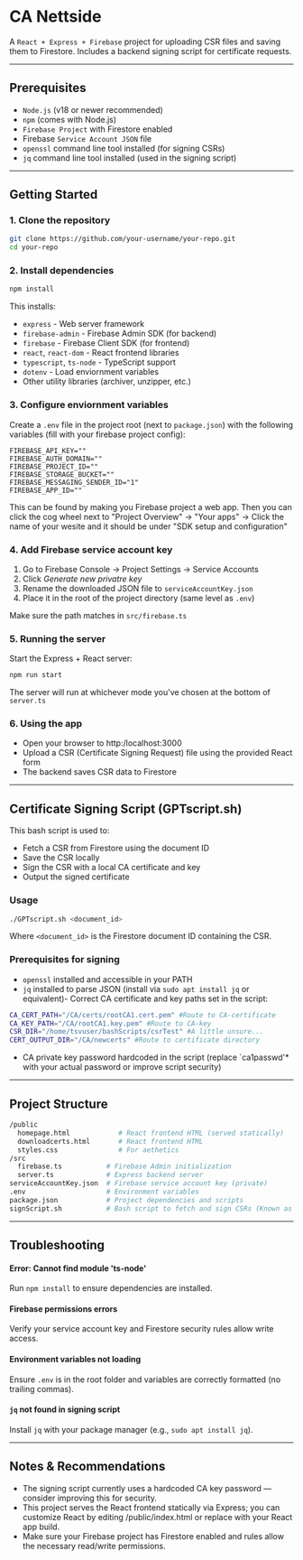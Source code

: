 # CA Nettside

A `React + Express + Firebase` project for uploading CSR files and saving them to Firestore. Includes a backend signing script for certificate requests.

---

## Prerequisites

- `Node.js` (v18 or newer recommended)  
- `npm` (comes with Node.js)  
- `Firebase Project` with Firestore enabled  
- Firebase `Service Account JSON` file  
- `openssl` command line tool installed (for signing CSRs)  
- `jq` command line tool installed (used in the signing script)  

---

## Getting Started

### 1. Clone the repository

```bash
git clone https://github.com/your-username/your-repo.git
cd your-repo
```

### 2. Install dependencies

```bash
npm install
```
This installs:
- `express` - Web server framework
- `firebase-admin` - Firebase Admin SDK (for backend)
- `firebase` - Firebase Client SDK (for frontend)
- `react`, `react-dom` - React frontend libraries
- `typescript`, `ts-node` - TypeScript support
- `dotenv` - Load enviornment variables
- Other utility libraries (archiver, unzipper, etc.)

### 3. Configure enviornment variables

Create a `.env` file in the project root (next to `package.json`) with the following variables (fill with your firebase project config):

```env
FIREBASE_API_KEY=""
FIREBASE_AUTH_DOMAIN=""
FIREBASE_PROJECT_ID=""
FIREBASE_STORAGE_BUCKET=""
FIREBASE_MESSAGING_SENDER_ID="1"
FIREBASE_APP_ID=""
```
This can be found by making you Firebase project a web app. Then you can click the cog wheel next to "Project Overview" -> "Your apps" -> Click the name of your wesite and it should be under "SDK setup and configuration"

### 4. Add Firebase service account key

1. Go to Firebase Console -> Project Settings -> Service Accounts
2. Click *Generate new privatre key*
3. Rename the downloaded JSON file to `serviceAccountKey.json`
4. Place it in the root of the project directory (same level as `.env`)

Make sure the path matches in `src/firebase.ts`

### 5. Running the server

Start the Express + React server:

```bash
npm run start
```

The server will run at whichever mode you've chosen at the bottom of `server.ts`

### 6. Using the app

- Open your browser to http:/localhost:3000
- Upload a CSR (Certificate Signing Request) file using the provided React form
- The backend saves CSR data to Firestore

--- 

## Certificate Signing Script (GPTscript.sh)

This bash script is used to:
- Fetch a CSR from Firestore using the document ID
- Save the CSR locally
- Sign the CSR with a local CA certificate and key
- Output the signed certificate

### Usage
```bash
./GPTscript.sh <document_id>
```

Where `<document_id>` is the Firestore document ID containing the CSR.


### Prerequisites for signing

- `openssl` installed and accessible in your PATH
- `jq` installed to parse JSON (install via `sudo apt install jq` or equivalent)- Correct CA certificate and key paths set in the script:

```bash
CA_CERT_PATH="/CA/certs/rootCA1.cert.pem" #Route to CA-certificate
CA_KEY_PATH="/CA/rootCA1.key.pem" #Route to CA-key
CSR_DIR="/home/tsvuser/bashScripts/csrTest" #A little unsure...
CERT_OUTPUT_DIR="/CA/newcerts" #Route to certificate directory
```

- CA private key password hardcoded in the script (replace `ca1passwd'* with your actual password or improve script security)

---

## Project Structure

```bash
/public
  homepage.html            # React frontend HTML (served statically)
  downloadcerts.html       # React frontend HTML
  styles.css               # For aethetics
/src
  firebase.ts           # Firebase Admin initialization
  server.ts             # Express backend server
serviceAccountKey.json  # Firebase service account key (private)
.env                    # Environment variables
package.json            # Project dependencies and scripts
signScript.sh           # Bash script to fetch and sign CSRs (Known as GPTscript in code, but signScript.sh is the same)
```

--- 

## Troubleshooting

#### Error: Cannot find module 'ts-node'
Run `npm install` to ensure dependencies are installed.

#### Firebase permissions errors
Verify your service account key and Firestore security rules allow write access.

#### Environment variables not loading
Ensure `.env` is in the root folder and variables are correctly formatted (no trailing commas).

#### `jq` not found in signing script
Install `jq` with your package manager (e.g., `sudo apt install jq`).

--- 
## Notes & Recommendations

- The signing script currently uses a hardcoded CA key password — consider improving this for security.
- This project serves the React frontend statically via Express; you can customize React by editing /public/index.html or replace with your React app build.
- Make sure your Firebase project has Firestore enabled and rules allow the necessary read/write permissions.
